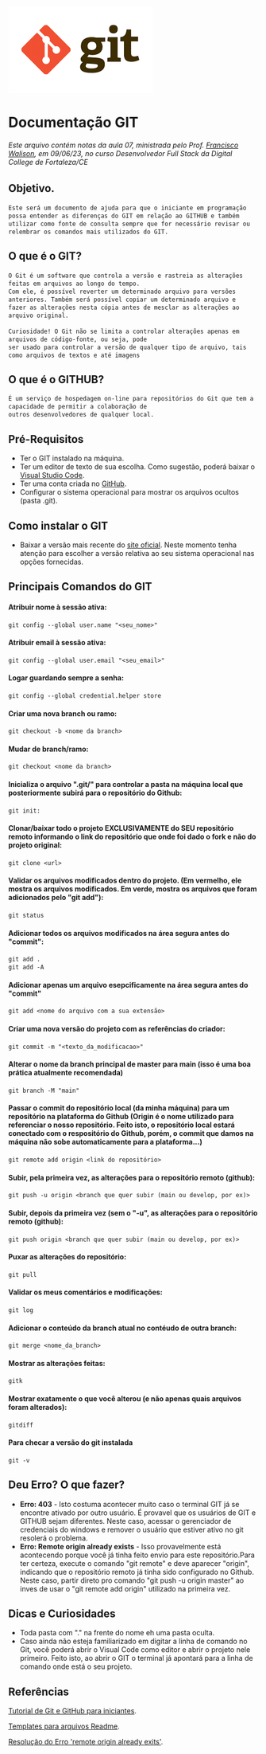 ![](/git_github2.png) 
# Documentação GIT
###### Este arquivo contém notas da aula 07, ministrada pelo Prof. [Francisco Walison](http://github.com/franciscowallison), em 09/06/23, no curso Desenvolvedor Full Stack da Digital College de Fortaleza/CE
## Objetivo.
    Este será um documento de ajuda para que o iniciante em programação possa entender as diferenças do GIT em relação ao GITHUB e também
    utilizar como fonte de consulta sempre que for necessário revisar ou relembrar os comandos mais utilizados do GIT. 

## O que é o GIT?
    O Git é um software que controla a versão e rastreia as alterações feitas em arquivos ao longo do tempo. 
    Com ele, é possível reverter um determinado arquivo para versões anteriores. Também será possível copiar um determinado arquivo e 
    fazer as alterações nesta cópia antes de mesclar as alterações ao arquivo original.
    
    Curiosidade! O Git não se limita a controlar alterações apenas em arquivos de código-fonte, ou seja, pode 
    ser usado para controlar a versão de qualquer tipo de arquivo, tais como arquivos de textos e até imagens

## O que é o GITHUB?
    É um serviço de hospedagem on-line para repositórios do Git que tem a capacidade de permitir a colaboração de 
    outros desenvolvedores de qualquer local.

## Pré-Requisitos
- Ter o GIT instalado na máquina. 
- Ter um editor de texto de sua escolha. Como sugestão, poderá baixar o [Visual Studio Code](https://code.visualstudio.com/download).
- Ter uma conta criada no [GitHub](https://github.com/).
- Configurar o sistema operacional para mostrar os arquivos ocultos (pasta .git).

## Como instalar o GIT
- Baixar a versão mais recente do [site oficial](https://git-scm.com/downloads). Neste momento tenha atenção para escolher a versão relativa ao seu sistema operacional nas opções fornecidas.

## Principais Comandos do GIT

#### Atribuir nome à sessão ativa:        
    git config --global user.name "<seu_nome>"
    
#### Atribuir email à sessão ativa:      
    git config --global user.email "<seu_email>"

#### Logar guardando sempre a senha:      
    git config --global credential.helper store

#### Criar uma nova branch ou ramo:
    git checkout -b <nome da branch>
        
####  Mudar de branch/ramo:
    git checkout <nome da branch>

#### Inicializa o arquivo ".git/" para controlar a pasta na máquina local que posteriormente subirá para o repositório do Github:
    git init: 

#### Clonar/baixar todo o projeto EXCLUSIVAMENTE do SEU repositório remoto informando o link do repositório que onde foi dado o fork e não do projeto original:
    git clone <url>

#### Validar os arquivos modificados dentro do projeto. (Em vermelho, ele mostra os arquivos modificados. Em verde, mostra os arquivos que foram adicionados pelo "git add"):
    git status
    
#### Adicionar todos os arquivos modificados na área segura antes do "commit": 
    git add .
    git add -A

#### Adicionar apenas um arquivo esepcificamente na área segura antes do "commit" 
    git add <nome do arquivo com a sua extensão>

#### Criar uma nova versão do projeto com as referências do criador:
    git commit -m "<texto_da_modificacao>"

#### Alterar o nome da branch principal de master para main (isso é uma boa prática atualmente recomendada)
    git branch -M "main" 

#### Passar o commit do repositório local (da minha máquina) para um repositório na plataforma do Github (Origin é o nome utilizado para referenciar o nosso repositório. Feito isto, o repositório local estará conectado com o respositório do Github, porém, o commit que damos na máquina não sobe automaticamente para a plataforma...)
    git remote add origin <link do repositório>

#### Subir, pela primeira vez, as alterações para o repositório remoto (github):
    git push -u origin <branch que quer subir (main ou develop, por ex)>
    
#### Subir, depois da primeira vez (sem o "-u", as alterações para o repositório remoto (github):
    git push origin <branch que quer subir (main ou develop, por ex)>

#### Puxar as alterações do repositório:
    git pull
    
#### Validar os meus comentários e modificações:
    git log

#### Adicionar o conteúdo da branch atual no contéudo de outra branch:
    git merge <nome_da_branch>

#### Mostrar as alterações feitas:
    gitk

#### Mostrar exatamente o que você alterou (e não apenas quais arquivos foram alterados):
    gitdiff

#### Para checar a versão do git instalada
    git -v

## Deu Erro? O que fazer?
- **Erro: 403** - Isto costuma acontecer muito caso o terminal GIT já se encontre ativado por outro usuário. É provavel que os usuários de GIT e GITHUB sejam diferentes.
  Neste caso, acessar o gerenciador de credenciais do windows e remover o usuário que estiver ativo no git resolerá o problema.
- **Erro: Remote origin already exists** - Isso provavelmente está acontecendo porque você já tinha feito envio para este repositório.Para ter certeza, execute o comando "git remote" e deve aparecer "origin", indicando que o repositório remoto já tinha sido configurado no Github. Neste caso, partir direto pro comando "git push -u origin master" ao inves de usar o "git remote add origin" utilizado na primeira vez.

## Dicas e Curiosidades
- Toda pasta com "." na frente do nome eh uma pasta oculta. 
- Caso ainda não esteja familiarizado em digitar a linha de comando no Git, você poderá abrir o Visual Code como editor e abrir o projeto nele primeiro. Feito isto, ao abrir o GIT o terminal já apontará para a linha de comando onde está o seu projeto.


## Referências
[Tutorial de Git e GitHub para iniciantes](https://www.freecodecamp.org/portuguese/news/tutorial-de-git-e-github-controle-de-versao-para-iniciantes/). 

[Templates para arquivos Readme](https://readme.so/pt/editor).

[Resolução do Erro 'remote origin already exits'](https://cursos.alura.com.br/forum/topico-erro-remote-origin-already-exists-o-que-fazer-14236).

